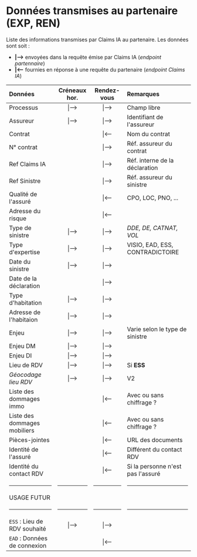 # Données transmises au partenaire (EXP, REN)

Liste des informations transmises par Claims IA au partenaire.
Les données sont soit :

- **\|––>** envoyées dans la requête émise par Claims IA (_endpoint partennaire_)
- **\|<––** fournies en réponse à une requête du partenaire (_endpoint Claims IA_)

<!-- title: Liste des champs transmis -->

| Données                      | Créneaux hor. | Rendez-vous | Remarques                         |
| :--------------------------- | :-----------: | :---------: | :-------------------------------- |
| Processus                    |     \|––>     |    \|––>    | Champ libre                       |
| Assureur                     |     \|––>     |    \|––>    | Identifiant de l'assureur         |
| Contrat                      |               |    \|<––    | Nom du contrat                    |
| N° contrat                   |               |    \|––>    | Réf. assureur du contrat          |
| Ref Claims IA                |               |    \|––>    | Réf. interne de la déclaration    |
| Ref Sinistre                 |               |    \|––>    | Réf. assureur du sinistre         |
| Qualité de l'assuré          |               |    \|<––    | CPO, LOC, PNO, ...                |
| Adresse du risque            |               |    \|<––    |                                   |
| Type de sinistre             |     \|––>     |    \|––>    | _DDE, DE, CATNAT, VOL_            |
| Type d'expertise             |     \|––>     |    \|––>    | VISIO, EAD, ESS, CONTRADICTOIRE   |
| Date du sinistre             |     \|––>     |    \|––>    |                                   |
| Date de la déclaration       |               |    \|––>    |                                   |
| Type d'habitation            |     \|––>     |    \|––>    |                                   |
| Adresse de l'habitaion       |     \|––>     |    \|––>    |                                   |
| Enjeu                        |     \|––>     |    \|––>    | Varie selon le type de sinistre   |
| Enjeu DM                     |     \|––>     |    \|––>    |
| Enjeu DI                     |     \|––>     |    \|––>    |                                   |
| Lieu de RDV                  |     \|––>     |    \|––>    | Si **ESS**                        |
| _Géocodage lieu RDV_         |     \|––>     |    \|––>    | V2                                |
| Liste des dommages immo      |               |    \|<––    | Avec ou sans chiffrage ?          |
| Liste des dommages mobiliers |               |    \|<––    | Avec ou sans chiffrage ?          |
| Pièces-jointes               |               |    \|<––    | URL des documents                 |
| Identité de l'assuré         |               |    \|<––    | Différent du contact RDV          |
| Identité du contact RDV      |               |    \|<––    | Si la personne n'est pas l'assuré |
| <hr>                         |     <hr>      |    <hr>     | <hr>                              |
| USAGE FUTUR                  |               |             |                                   |
| <hr>                         |     <hr>      |    <hr>     | <hr>                              |
| `ESS` : Lieu de RDV souhaité |     \|––>     |    \|––>    |                                   |
| `EAD` : Données de connexion |               |    \|<––    |                                   |

